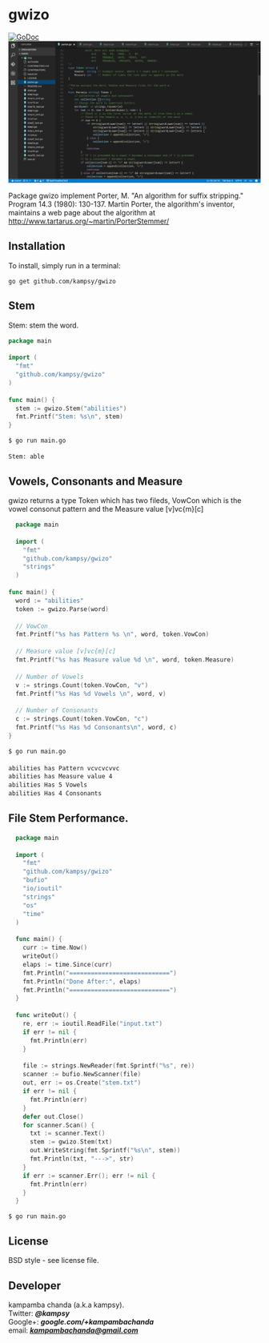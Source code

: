 # gwizo
[![GoDoc](https://godoc.org/github.com/kampsy/gwizo?status.svg)](https://godoc.org/github.com/kampsy/gwizo)
<br>
![home](https://github.com/kampsy/gwizo/blob/master/img/gwizo.png)

Package gwizo implement Porter, M. "An algorithm for suffix stripping."
Program 14.3 (1980): 130-137.
Martin Porter, the algorithm's inventor, maintains a web page about the
algorithm at http://www.tartarus.org/~martin/PorterStemmer/

## Installation

To install, simply run in a terminal:

    go get github.com/kampsy/gwizo


## Stem

Stem: stem the word.
```go
package main

import (
  "fmt"
  "github.com/kampsy/gwizo"
)

func main() {
  stem := gwizo.Stem("abilities")
  fmt.Printf("Stem: %s\n", stem)
}
```
```shell
$ go run main.go

Stem: able
```

## Vowels, Consonants and Measure

gwizo returns a type Token which has two fileds, VowCon which is the vowel consonut pattern 
and the Measure value [v]vc{m}[c]
```go
  package main

  import (
    "fmt"
    "github.com/kampsy/gwizo"
    "strings"
  )

func main() {
  word := "abilities"
  token := gwizo.Parse(word)

  // VowCon
  fmt.Printf("%s has Pattern %s \n", word, token.VowCon)

  // Measure value [v]vc{m}[c]
  fmt.Printf("%s has Measure value %d \n", word, token.Measure)

  // Number of Vowels
  v := strings.Count(token.VowCon, "v")
  fmt.Printf("%s Has %d Vowels \n", word, v)

  // Number of Consonants
  c := strings.Count(token.VowCon, "c")
  fmt.Printf("%s Has %d Consonants\n", word, c)
}
```

```bash
$ go run main.go

abilities has Pattern vcvcvcvvc
abilities has Measure value 4
abilities Has 5 Vowels
abilities Has 4 Consonants
```

## File Stem Performance.

```go
  package main

  import (
    "fmt"
    "github.com/kampsy/gwizo"
    "bufio"
    "io/ioutil"
    "strings"
    "os"
    "time"
  )

  func main() {
    curr := time.Now()
    writeOut()
    elaps := time.Since(curr)
    fmt.Println("============================")
    fmt.Println("Done After:", elaps)
    fmt.Println("============================")
  }

  func writeOut() {
    re, err := ioutil.ReadFile("input.txt")
    if err != nil {
      fmt.Println(err)
    }

    file := strings.NewReader(fmt.Sprintf("%s", re))
    scanner := bufio.NewScanner(file)
    out, err := os.Create("stem.txt")
    if err != nil {
      fmt.Println(err)
    }
    defer out.Close()
    for scanner.Scan() {
      txt := scanner.Text()
      stem := gwizo.Stem(txt)
      out.WriteString(fmt.Sprintf("%s\n", stem))
      fmt.Println(txt, "--->", str)
    }
    if err := scanner.Err(); err != nil {
      fmt.Println(err)
    }
  }
```
```shell
$ go run main.go

```

## License
BSD style - see license file.

## Developer
kampamba chanda (a.k.a kampsy).
<br>
Twitter: ***@kampsy***
<br>
Google+: ***google.com/+kampambachanda***
<br>
email: ***kampambachanda@gmail.com***
